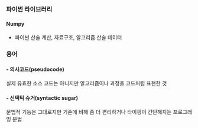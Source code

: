 ### 파이썬 라이브러리

#### Numpy 
 * 파이썬 산술 계산, 자료구조, 알고리즘 산술 데이터 

### 용어

#### - 의사코드(pseudocode)
 실제 유효한 소스 코드는 아니지만 알고리즘이나 과정을 코드처럼 표현한 것
 
#### - 신택틱 슈거(syntactic sugar)
 문법적 기능은 그대로지만 기존에 비해 좀 더 편리하거나 타이핑이 간단해지는 프로그래밍 문법  
